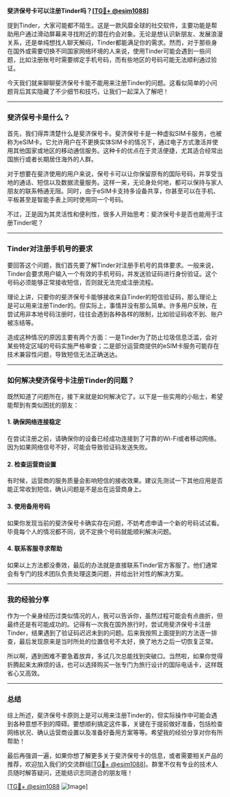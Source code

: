 **斐济保号卡可以注册Tinder吗？[[TG💪+ @esim1088](https://t.me/s/esim1088)]**

提到Tinder，大家可能都不陌生。这是一款风靡全球的社交软件，主要功能是帮助用户通过滑动屏幕来寻找附近的潜在约会对象。无论是想认识新朋友、发展浪漫关系，还是单纯想找人聊天解闷，Tinder都能满足你的需求。然而，对于那些身在国外或需要切换不同国家网络环境的人来说，使用Tinder可能会遇到一些问题，比如注册账号时需要绑定手机号码，而有些地区的号码可能无法顺利通过验证。

今天我们就来聊聊斐济保号卡能不能用来注册Tinder的问题。这看似简单的小问题背后其实隐藏了不少细节和技巧，让我们一起深入了解吧！

---

### 斐济保号卡是什么？

首先，我们得弄清楚什么是斐济保号卡。斐济保号卡是一种虚拟SIM卡服务，也被称为eSIM卡。它允许用户在不更换实体SIM卡的情况下，通过电子方式激活并使用其他国家或地区的移动通信服务。这种卡的优点在于灵活便捷，尤其适合经常出国旅行或者长期居住海外的人群。

对于想要在斐济使用的用户来说，保号卡可以让你保留原有的国际号码，并享受当地的通话、短信以及数据流量服务。这样一来，无论身处何地，都可以保持与家人朋友的联系畅通无阻。同时，由于eSIM卡支持多设备共享，你甚至可以在手机、平板甚至是智能手表上同时使用同一个号码。

不过，正是因为其灵活性和便利性，很多人开始思考：斐济保号卡是否也能用于注册Tinder呢？

---

### Tinder对注册手机号的要求

要回答这个问题，我们首先要了解Tinder对注册手机号的具体要求。一般来说，Tinder会要求用户输入一个有效的手机号码，并发送验证码进行身份验证。这个号码必须能够正常接收短信，否则就无法完成注册流程。

理论上讲，只要你的斐济保号卡能够接收来自Tinder的短信验证码，那么理论上是可以用来注册Tinder的。但实际上，事情并没有那么简单。许多用户反映，在尝试用非本地号码注册时，往往会遇到各种各样的限制，比如验证码收不到、账户被冻结等。

造成这种情况的原因主要有两个方面：一是Tinder为了防止垃圾信息泛滥，会对某些特定区域的号码实施严格审查；二是部分运营商提供的eSIM卡服务可能存在技术兼容性问题，导致短信无法正确送达。

---

### 如何解决斐济保号卡注册Tinder的问题？

既然知道了问题所在，接下来就是如何解决它了。以下是一些实用的小贴士，希望能帮到有类似困扰的朋友：

#### 1. 确保网络连接稳定
在尝试注册之前，请确保你的设备已经成功连接到了可靠的Wi-Fi或者移动网络。因为如果网络信号不好，可能会导致验证码发送失败。

#### 2. 检查运营商设置
有时候，运营商的服务质量会影响短信的接收效果。建议先测试一下其他应用是否能正常收到短信，确认问题是不是出在运营商身上。

#### 3. 使用备用号码
如果你发现当前的斐济保号卡确实存在问题，不妨考虑申请一个新的号码试试看。毕竟每个人的情况都不同，说不定换个号码就能顺利解决问题。

#### 4. 联系客服寻求帮助
如果以上方法都没奏效，最后的办法就是直接联系Tinder官方客服了。他们通常会有专门的技术团队负责处理这类问题，并给出针对性的解决方案。

---

### 我的经验分享

作为一个亲身经历过类似情况的人，我可以告诉你，虽然过程可能会有点曲折，但最终还是有可能成功的。记得有一次我在国外旅行时，尝试用斐济保号卡注册Tinder，结果遇到了验证码迟迟未到的问题。后来我按照上面提到的方法逐一排查，最后发现原来是当时所处的位置信号不太好，换了地方之后一切恢复正常。

所以啊，遇到困难不要急着放弃，多试几次总能找到突破口。当然啦，如果你觉得折腾起来太麻烦的话，也可以选择购买一张专门为旅行设计的国际电话卡，这样既省心又高效。

---

### 总结

综上所述，斐济保号卡原则上是可以用来注册Tinder的，但实际操作中可能会遇到各种意想不到的障碍。要想顺利搞定这件事，关键在于提前做好准备，包括检查网络状况、确认运营商设置以及准备好备用方案等等。希望我的经验分享对你有所帮助！

最后再强调一遍，如果你想了解更多关于斐济保号卡的信息，或者需要相关产品的推荐，欢迎加入我们的交流群组[[TG💪+ @esim1088](https://t.me/s/esim1088)]。群里不仅有专业的技术人员随时解答疑问，还能结识志同道合的朋友哦！

[[TG💪+ @esim1088](https://t.me/s/esim1088) ![Image](https://i.postimg.cc/4NQfJmqS/Snipaste-2025-05-13-00-14-12.png)]